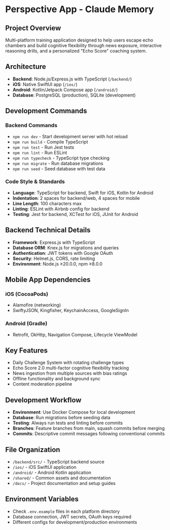 # Perspective App - Claude Memory

## Project Overview
Multi-platform training application designed to help users escape echo chambers and build cognitive flexibility through news exposure, interactive reasoning drills, and a personalized "Echo Score" coaching system.

## Architecture
- **Backend**: Node.js/Express.js with TypeScript (`/backend/`)
- **iOS**: Native SwiftUI app (`/ios/`)
- **Android**: Kotlin/Jetpack Compose app (`/android/`)
- **Database**: PostgreSQL (production), SQLite (development)

## Development Commands

### Backend Commands
- `npm run dev` - Start development server with hot reload
- `npm run build` - Compile TypeScript
- `npm run test` - Run Jest tests
- `npm run lint` - Run ESLint
- `npm run typecheck` - TypeScript type checking
- `npm run migrate` - Run database migrations
- `npm run seed` - Seed database with test data

### Code Style & Standards
- **Language**: TypeScript for backend, Swift for iOS, Kotlin for Android
- **Indentation**: 2 spaces for backend/web, 4 spaces for mobile
- **Line Length**: 100 characters max
- **Linting**: ESLint with Airbnb config for backend
- **Testing**: Jest for backend, XCTest for iOS, JUnit for Android

## Backend Technical Details
- **Framework**: Express.js with TypeScript
- **Database ORM**: Knex.js for migrations and queries
- **Authentication**: JWT tokens with Google OAuth
- **Security**: Helmet.js, CORS, rate limiting
- **Environment**: Node.js ≥20.0.0, npm ≥8.0.0

## Mobile App Dependencies
### iOS (CocoaPods)
- Alamofire (networking)
- SwiftyJSON, Kingfisher, KeychainAccess, GoogleSignIn

### Android (Gradle)
- Retrofit, OkHttp, Navigation Compose, Lifecycle ViewModel

## Key Features
- Daily Challenge System with rotating challenge types
- Echo Score 2.0 multi-factor cognitive flexibility tracking
- News ingestion from multiple sources with bias ratings
- Offline functionality and background sync
- Content moderation pipeline

## Development Workflow
- **Environment**: Use Docker Compose for local development
- **Database**: Run migrations before seeding data
- **Testing**: Always run tests and linting before commits
- **Branches**: Feature branches from main, squash commits before merging
- **Commits**: Descriptive commit messages following conventional commits

## File Organization
- `/backend/src/` - TypeScript backend source
- `/ios/` - iOS SwiftUI application
- `/android/` - Android Kotlin application
- `/shared/` - Common assets and documentation
- `/docs/` - Project documentation and setup guides

## Environment Variables
- Check `.env.example` files in each platform directory
- Database connection, JWT secrets, OAuth keys required
- Different configs for development/production environments